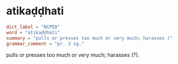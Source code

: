 # atikaḍḍhati

``` toml
dict_label = "NCPED"
word = "atikaḍḍhati"
summary = "pulls or presses too much or very much; harasses ("
grammar_comment = "pr. 3 sg."
```

pulls or presses too much or very much; harasses (?).

